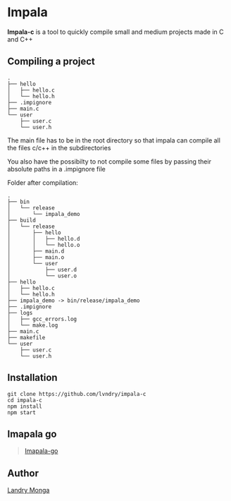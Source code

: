 # Impala
**Impala-c** is a tool to quickly compile small and medium projects made in C and C++

## Compiling a project
```
.
├── hello
│   ├── hello.c
│   └── hello.h
├── .impignore
├── main.c
└── user
    ├── user.c
    └── user.h
```
The main file has to be in the root directory so that impala can compile all the files c/c++ in the subdirectories

You also have the possibilty to not compile some files by passing their absolute paths in a .impignore file

Folder after compilation:
```
.
├── bin
│   └── release
│       └── impala_demo
├── build
│   └── release
│       ├── hello
│       │   ├── hello.d
│       │   └── hello.o
│       ├── main.d
│       ├── main.o
│       └── user
│           ├── user.d
│           └── user.o
├── hello
│   ├── hello.c
│   └── hello.h
├── impala_demo -> bin/release/impala_demo
├── .impignore
├── logs
│   ├── gcc_errors.log
│   └── make.log
├── main.c
├── makefile
└── user
    ├── user.c
    └── user.h
```

## Installation

```
git clone https://github.com/lvndry/impala-c
cd impala-c
npm install
npm start
```
## Imapala go
> [Imapala-go](https://github.com/lvndry/impala-go)

## Author
[Landry Monga](https://github.com/lvndry)
